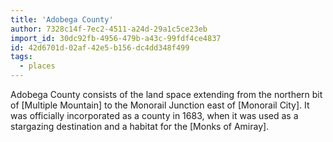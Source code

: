 ```yaml
---
title: 'Adobega County'
author: 7328c14f-7ec2-4511-a24d-29a1c5ce23eb
import_id: 30dc92fb-4956-479b-a43c-99fdf4ce4837
id: 42d6701d-02af-42e5-b156-dc4dd348f499
tags:
  - places
---
```

Adobega County consists of the land space extending from the northern bit of [Multiple Mountain] to the Monorail Junction east of [Monorail City]. It was officially incorporated as a county in 1683, when it was used as a stargazing destination and a habitat for the [Monks of Amiray].
